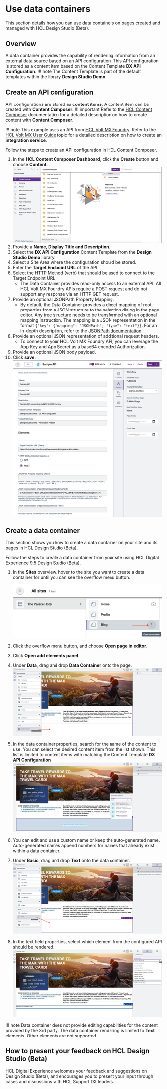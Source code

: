 # Use data containers

This section details how you can use data containers on pages created and managed with HCL Design Studio (Beta).

## Overview

A data container provides the capability of rendering information from an external data source based on an API configuration. This API configuration is stored as a content item based on the Content Template **DX API Configuration**.
!!! note
    The Content Template is part of the default templates within the library **Design Studio Demo**

## Create an API configuration
API configurations are stored as **content items**. A content item can be created with **Content Composer**.
!!! important
    Refer to the [HCL Content Composer](https://help.hcltechsw.com/digital-experience/9.5/content_composer/cont_comp_overview.html) documentation for a detailed description on how to create content with **Content Composer**.

!!! note
    This example uses an API from [HCL Volt MX Foundry](https://opensource.hcltechsw.com/volt-mx-docs/). Refer to the [HCL Volt MX User Guide](https://opensource.hcltechsw.com/volt-mx-docs/docs/documentation/Foundry/voltmx_foundry_user_guide/Content/Introduction.html) topic for a detailed description on how to create an **integration service**.

Follow the steps to create an API configuration in HCL Content Composer.

1. In the **HCL Content Composer Dashboard**, click the **Create** button and choose **Content**.
    ![HCL Content Composer Dashboard](../../../images/content_composer_dashboard.png)
2. Provide a **Name, Display Title and Description**.
3. Select the **DX API Configuration** Content Template from the **Design Studio Demo** library.
4. Select a Site Area where the configuration should be stored.
5. Enter the **Target Endpoint URL** of the API.
6. Select the HTTP Method (verb) that should be used to connect to the Target Endpoint URL.
    - The Data Container provides read-only access to an external API. All HCL Volt MX Foundry APIs require a POST request and do not support any response via an HTTP GET request.
7. Provide an optional JSONPath Property Mapping.
    - By default, the Data Container provides a direct mapping of root properties from a JSON structure to the selection dialog in the page editor. Any tree structure needs to be transformed with an optional mapping instruction. The mapping is a JSON representation in the format `{"key": {"mapping": "JSONPath", "type": "text"}}`. For an in-depth description, refer to the [JSONPath documentation](https://goessner.net/articles/JsonPath/index.html#e2).
8. Provide an optional JSON representation of additional request headers.
    - To connect to your HCL Volt MX Foundry API, you can leverage the App Key and App Secret as a base64 encoded Authorization.
9. Provide an optional JSON body payload.
10. Click **save**.
    ![HCL Content Composer Dashboard](../../../images/data_container_api_configuration.png)


## Create a data container

This section shows you how to create a data container on your site and its pages in HCL Design Studio (Beta).

Follow the steps to create a data container from your site using HCL Digital Experience 9.5 Design Studio (Beta).

1.  In the **Sites** overview, hover to the site you want to create a data container for until you can see the overflow menu button.

    ![Site overflow menu](../../../images/site_page_overflow_menu.png)

2.  Click the overflow menu button, and choose **Open page in editor**.
3.  Click **Open add elements panel**.
4.  Under **Data**, drag and drop **Data Container** onto the page.
    ![Drag Data Container](../../../images/page_editor_drag_datacontainer.png)
5.  In the data container properties, search for the name of the content to use. You can select the desired content item from the list shown. This list is limited to content items with matching the Content Template **DX API Configuration**
    ![Select API configuration](../../../images/page_editor_select_api_configuration.png)
6.  You can edit and use a custom name or keep the auto-generated name. Auto-generated names append numbers for names that already exist within a data container.
7. Under **Basic**, drag and drop **Text** onto the data container.
    ![Drag Text field](../../../images/page_editor_drag_textfield_datacontainer.png)
8. In the text field properties, select which element from the configured API should be rendered.
    ![Select API element](../../../images/page_editor_select_api_result.png)

!!! note
    Data container does not provide editing capabilities for the content provided by the 3rd party. The data container rendering is limited to **Text** elements. Other elements are not supported.

## How to present your feedback on HCL Design Studio (Beta)

HCL Digital Experience welcomes your feedback and suggestions on Design Studio (Beta), and encourages you to present your input through cases and discussions with HCL Support DX leaders.

